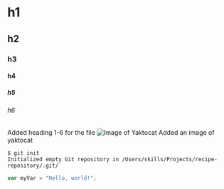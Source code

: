 # h1
## h2
### h3
#### h4
##### h5
###### h6
Added heading 1-6 for the file
![Image of Yaktocat](https://octodex.github.com/images/yaktocat.png)
Added an image of yaktocat
```
$ git init
Initialized empty Git repository in /Users/skills/Projects/recipe-repository/.git/
```
``` javascript
var myVar = "Hello, world!";
```
